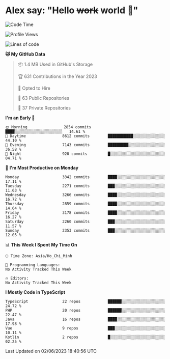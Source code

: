 # Alex say: "Hello ~~work~~ world 🐾"

<!--START_SECTION:waka-->
![Code Time](http://img.shields.io/badge/Code%20Time-839%20hrs%205%20mins-blue)

![Profile Views](http://img.shields.io/badge/Profile%20Views-0-blue)

![Lines of code](https://img.shields.io/badge/From%20Hello%20World%20I%27ve%20Written-41.0%20million%20lines%20of%20code-blue)

**🐱 My GitHub Data** 

> 📦 1.4 MB Used in GitHub's Storage 
 > 
> 🏆 631 Contributions in the Year 2023
 > 
> 💼 Opted to Hire
 > 
> 📜 63 Public Repositories 
 > 
> 🔑 37 Private Repositories 
 > 
**I'm an Early 🐤** 

```text
🌞 Morning                2854 commits        ████░░░░░░░░░░░░░░░░░░░░░   14.61 % 
🌆 Daytime                8612 commits        ███████████░░░░░░░░░░░░░░   44.10 % 
🌃 Evening                7143 commits        █████████░░░░░░░░░░░░░░░░   36.58 % 
🌙 Night                  920 commits         █░░░░░░░░░░░░░░░░░░░░░░░░   04.71 % 
```
📅 **I'm Most Productive on Monday** 

```text
Monday                   3342 commits        ████░░░░░░░░░░░░░░░░░░░░░   17.11 % 
Tuesday                  2271 commits        ███░░░░░░░░░░░░░░░░░░░░░░   11.63 % 
Wednesday                3266 commits        ████░░░░░░░░░░░░░░░░░░░░░   16.72 % 
Thursday                 2859 commits        ████░░░░░░░░░░░░░░░░░░░░░   14.64 % 
Friday                   3178 commits        ████░░░░░░░░░░░░░░░░░░░░░   16.27 % 
Saturday                 2260 commits        ███░░░░░░░░░░░░░░░░░░░░░░   11.57 % 
Sunday                   2353 commits        ███░░░░░░░░░░░░░░░░░░░░░░   12.05 % 
```


📊 **This Week I Spent My Time On** 

```text
🕑︎ Time Zone: Asia/Ho_Chi_Minh

💬 Programming Languages: 
No Activity Tracked This Week

🔥 Editors: 
No Activity Tracked This Week
```

**I Mostly Code in TypeScript** 

```text
TypeScript               22 repos            ██████░░░░░░░░░░░░░░░░░░░   24.72 % 
PHP                      20 repos            ██████░░░░░░░░░░░░░░░░░░░   22.47 % 
Java                     16 repos            ████░░░░░░░░░░░░░░░░░░░░░   17.98 % 
Vue                      9 repos             ███░░░░░░░░░░░░░░░░░░░░░░   10.11 % 
Kotlin                   2 repos             █░░░░░░░░░░░░░░░░░░░░░░░░   02.25 % 
```




 Last Updated on 02/06/2023 18:40:56 UTC
<!--END_SECTION:waka-->
